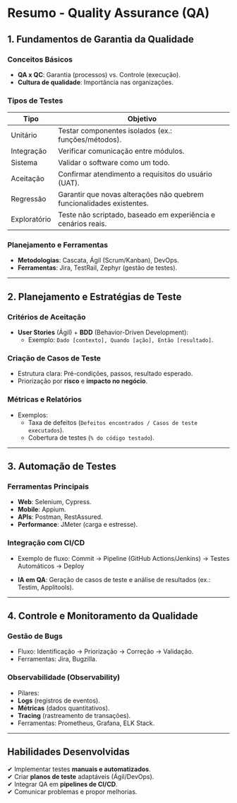 # Resumo - Quality Assurance (QA)  

## **1. Fundamentos de Garantia da Qualidade**  
### **Conceitos Básicos**  
- **QA x QC**: Garantia (processos) vs. Controle (execução).  
- **Cultura de qualidade**: Importância nas organizações.  

### **Tipos de Testes**  
| Tipo               | Objetivo                                                                 |  
|--------------------|--------------------------------------------------------------------------|  
| Unitário           | Testar componentes isolados (ex.: funções/métodos).                      |  
| Integração         | Verificar comunicação entre módulos.                                     |  
| Sistema            | Validar o software como um todo.                                         |  
| Aceitação          | Confirmar atendimento a requisitos do usuário (UAT).                     |  
| Regressão          | Garantir que novas alterações não quebrem funcionalidades existentes.    |  
| Exploratório       | Teste não scriptado, baseado em experiência e cenários reais.            |  

### **Planejamento e Ferramentas**  
- **Metodologias**: Cascata, Ágil (Scrum/Kanban), DevOps.  
- **Ferramentas**: Jira, TestRail, Zephyr (gestão de testes).  

---  

## **2. Planejamento e Estratégias de Teste**  
### **Critérios de Aceitação**  
- **User Stories** (Ágil) + **BDD** (Behavior-Driven Development):  
  - Exemplo: `Dado [contexto], Quando [ação], Então [resultado]`.  

### **Criação de Casos de Teste**  
- Estrutura clara: Pré-condições, passos, resultado esperado.  
- Priorização por **risco** e **impacto no negócio**.  

### **Métricas e Relatórios**  
- Exemplos:  
  - Taxa de defeitos (`Defeitos encontrados / Casos de teste executados`).  
  - Cobertura de testes (`% do código testado`).  

---  

## **3. Automação de Testes**  
### **Ferramentas Principais**  
- **Web**: Selenium, Cypress.  
- **Mobile**: Appium.  
- **APIs**: Postman, RestAssured.  
- **Performance**: JMeter (carga e estresse).  

### **Integração com CI/CD**  
- Exemplo de fluxo:
  Commit → Pipeline (GitHub Actions/Jenkins) → Testes Automáticos → Deploy

- **IA em QA**: Geração de casos de teste e análise de resultados (ex.: Testim, Applitools).  

---  

## **4. Controle e Monitoramento da Qualidade**  
### **Gestão de Bugs**  
- Fluxo: Identificação → Priorização → Correção → Validação.  
- Ferramentas: Jira, Bugzilla.  

### **Observabilidade (Observability)**  
- Pilares:  
- **Logs** (registros de eventos).  
- **Métricas** (dados quantitativos).  
- **Tracing** (rastreamento de transações).  
- Ferramentas: Prometheus, Grafana, ELK Stack.  

---  

## **Habilidades Desenvolvidas**  
✔ Implementar testes **manuais e automatizados**.  
✔ Criar **planos de teste** adaptáveis (Ágil/DevOps).  
✔ Integrar QA em **pipelines de CI/CD**.  
✔ Comunicar problemas e propor melhorias.  

